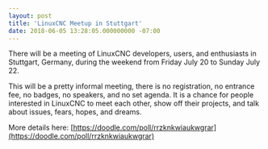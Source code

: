 ```yaml
---
layout: post
title: 'LinuxCNC Meetup in Stuttgart'
date: 2018-06-05 13:28:05.000000000 -07:00
---
```

There will be a meeting of LinuxCNC developers, users, and enthusiasts
in Stuttgart, Germany, during the weekend from Friday July 20 to Sunday
July 22.

This will be a pretty informal meeting, there is no registration,
no entrance fee, no badges, no speakers, and no set agenda.  It is a
chance for people interested in LinuxCNC to meet each other, show off
their projects, and talk about issues, fears, hopes, and dreams.

More details here: [https://doodle.com/poll/rrzknkwiaukwgrar](https://doodle.com/poll/rrzknkwiaukwgrar)
